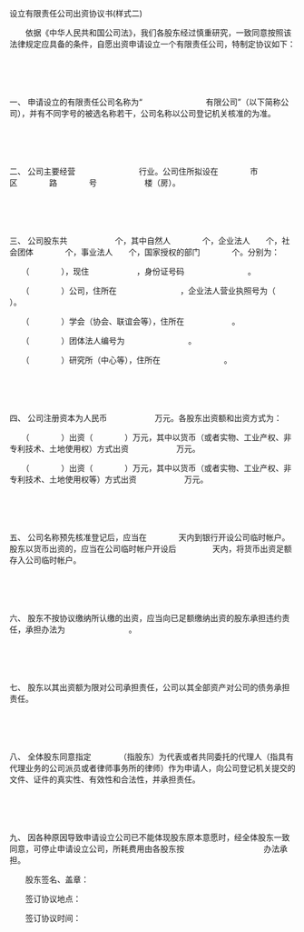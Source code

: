 



设立有限责任公司出资协议书(样式二)



 

　　依据《中华人民共和国公司法》，我们各股东经过慎重研究，一致同意按照该法律规定应具备的条件，自愿出资申请设立一个有限责任公司，特制定协议如下：

　　

　　

一、
申请设立的有限责任公司名称为“　　　　　　　　有限公司”（以下简称公司），并有不同字号的被选名称若干，公司名称以公司登记机关核准的为准。

　　

　　

二、
公司主要经营　　　　　　　　行业。公司住所拟设在　　　　市　　　　区　　　　路　　　　号　　　　　　楼（房）。

　　

　　

三、
公司股东共　　　　　　个，其中自然人　　　　个，企业法人　　个，社会团体　　　　个，事业法人　　个，国家授权的部门　　　　个。分别为：

　　（　　　　），现住　　　　　　，身份证号码　　　　　　　　。

　　（　　　　）公司，住所在　　　　　　　　，企业法人营业执照号为（　　　　　 ）。

　　（　　　　）学会（协会、联谊会等），住所在　　　　　　。

　　（　　　　）团体法人编号为　　　　　　　　。

　　（　　　　）研究所（中心等），住所在　　　　　　　　。

　　

　　

四、
公司注册资本为人民币　　　　　　万元。各股东出资额和出资方式为：

　　（　　　　）出资（　　　　）万元，其中以货币（或者实物、工业产权、非专利技术、土地使用权）方式出资　　　　　　万元。

　　（　　　　）出资（　　　　）万元，其中以货币（或者实物、工业产权、非专利技术、土地使用权等）方式出资　　　　　　万元。

　　

　　

五、
公司名称预先核准登记后，应当在　　　　天内到银行开设公司临时帐户。股东以货币出资的，应当在公司临时帐户开设后 　　　　 天内，将货币出资足额存入公司临时帐户。

　　

　　

六、
股东不按协议缴纳所认缴的出资，应当向已足额缴纳出资的股东承担违约责任，承担办法为　　　　　　　　。

　　

　　

七、
股东以其出资额为限对公司承担责任，公司以其全部资产对公司的债务承担责任。

　　

　　

八、
全体股东同意指定　　　　（指股东）为代表或者共同委托的代理人（指具有代理业务的公司派员或者律师事务所的律师）作为申请人，向公司登记机关提交的文件、证件的真实性、有效性和合法性，并承担责任。

　　

　　

九、
因各种原因导致申请设立公司已不能体现股东原本意愿时，经全体股东一致同意，可停止申请设立公司，所耗费用由各股东按　　　　　　　　　　办法承担。　　

　　股东签名、盖章：

　　签订协议地点：

　　签订协议时间：